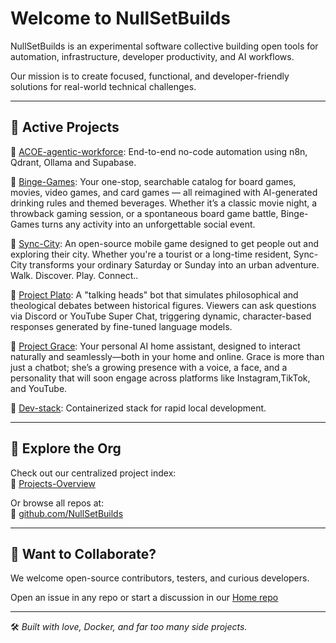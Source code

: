 # Welcome to NullSetBuilds

NullSetBuilds is an experimental software collective building open tools for automation, infrastructure, developer productivity, and AI workflows.

Our mission is to create focused, functional, and developer-friendly solutions for real-world technical challenges.

---

## 🚀 Active Projects

🔹 [ACOE-agentic-workforce](https://github.com/NullSetBuilds/ACOE): 
End-to-end no-code automation using n8n, Qdrant, Ollama and Supabase.

🔹 [Binge-Games](https://github.com/NullSetBuilds/bingegames): 
Your one-stop, searchable catalog for board games, movies, video games, and card games — all reimagined    with AI-generated drinking rules and themed beverages. Whether it’s a classic movie night, a throwback gaming session, or a spontaneous board game battle, Binge-Games   turns any activity into an unforgettable social event.

🔹 [Sync-City](https://github.com/NullSetBuilds/sync-city): 
An open-source mobile game designed to get people out and exploring their city. Whether you're a     tourist  or a long-time resident, Sync-City transforms your ordinary Saturday or Sunday into an urban adventure.  Walk. Discover. Play. Connect..

🔹 [Project Plato](https://github.com/NullSetBuilds/project-pluto): 
A "talking heads" bot that simulates philosophical and theological debates between historical figures. Viewers can ask questions via Discord or YouTube Super Chat, triggering dynamic, character-based responses generated by fine-tuned language models.

🔹 [Project Grace](https://github.com/NullSetBuilds/project-grace): 
Your personal AI home assistant, designed to interact naturally and seamlessly—both in your home and  online. Grace is more than just a chatbot; she’s a growing presence with a voice, a face, and a personality that will soon engage across platforms like Instagram,TikTok,    and YouTube.

🔹 [Dev-stack](https://github.com/NullSetBuilds/services): 
Containerized stack for rapid local development.

---

## 📁 Explore the Org

Check out our centralized project index:  
🔗 [Projects-Overview](https://github.com/NullSetBuilds/projects-overview)

Or browse all repos at:  
🔗 [github.com/NullSetBuilds](https://github.com/NullSetBuilds)

---

## 🤝 Want to Collaborate?

We welcome open-source contributors, testers, and curious developers.

Open an issue in any repo or start a discussion in our [Home repo](https://github.com/NullSetBuilds/.github/issues)

---

🛠️ *Built with love, Docker, and far too many side projects.*
